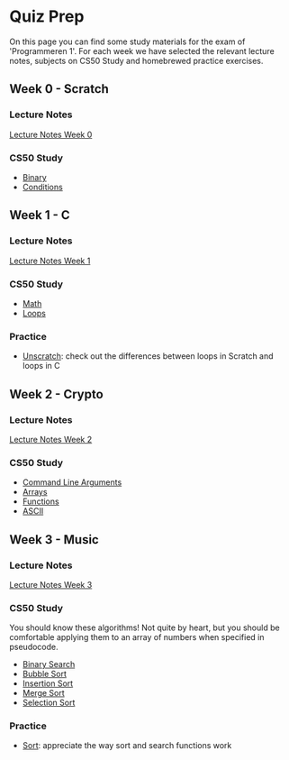 # Quiz Prep

On this page you can find some study materials for the exam of 'Programmeren 1'. For each week we have selected the relevant lecture notes, subjects on CS50 Study and homebrewed practice exercises.

## Week 0 - Scratch

### Lecture Notes

[Lecture Notes Week 0](https://cs50x.mprog.nl/lectures/lecture-0)

### CS50 Study

- [Binary](https://study.cs50.net/binary)
- [Conditions](https://study.cs50.net/conditions)

## Week 1 - C

### Lecture Notes

[Lecture Notes Week 1](https://cs50x.mprog.nl/lectures/lecture-1)

### CS50 Study

- [Math](https://study.cs50.net/math)
- [Loops](https://study.cs50.net/loops)

### Practice

- [Unscratch](/practice/unscratch): check out the differences between loops in Scratch and loops in C

## Week 2 - Crypto

### Lecture Notes

[Lecture Notes Week 2](https://cs50x.mprog.nl/lectures/lecture-2)

### CS50 Study

- [Command Line Arguments](https://study.cs50.net/argv)
- [Arrays](https://study.cs50.net/arrays)
- [Functions](https://study.cs50.net/functions)
- [ASCII](https://study.cs50.net/ascii)

## Week 3 - Music

### Lecture Notes

[Lecture Notes Week 3](https://cs50x.mprog.nl/lectures/lecture-3)

### CS50 Study

You should know these algorithms! Not quite by heart, but you should be comfortable applying them to an array of numbers when specified in pseudocode.

- [Binary Search](https://study.cs50.net/binary_search)
- [Bubble Sort](https://study.cs50.net/bubble_sort)
- [Insertion Sort](https://study.cs50.net/insertion_sort)
- [Merge Sort](https://study.cs50.net/merge_sort)
- [Selection Sort](https://study.cs50.net/selection_sort)

### Practice

- [Sort](/practice/sort): appreciate the way sort and search functions work
